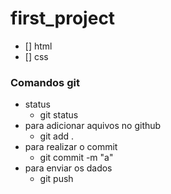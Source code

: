 # first_project

* [] html
* [] css

### Comandos git
* status
    * git status
* para adicionar aquivos no github
    * git add .
* para realizar o commit
    * git commit -m "a"
* para enviar os dados
    * git push
